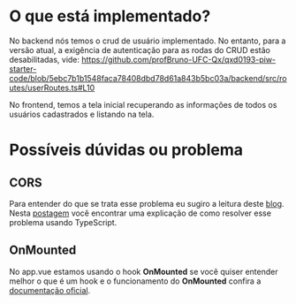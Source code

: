 # O que está implementado?


No backend nós temos o crud de usuário implementado. No entanto, para a versão atual, a exigência de autenticação para as rodas do CRUD estão desabilitadas, vide:
https://github.com/profBruno-UFC-Qx/qxd0193-piw-starter-code/blob/5ebc7b1b1548faca78408dbd78d61a843b5bc03a/backend/src/routes/userRoutes.ts#L10

No frontend, temos a tela inicial recuperando as informações de todos os usuários cadastrados e listando na tela.


# Possíveis dúvidas ou problema


## CORS

Para entender do que se trata esse problema eu sugiro a leitura deste [blog](https://medium.com/@highlanderfullstack/um-guia-para-cors-em-node-js-com-express-b576c71c50ea). Nesta [postagem](https://www.twilio.com/pt-br/blog/adicione-suporte-cors-sua-api-express-typescript) você encontrar uma explicação de como resolver esse problema usando TypeScript.

## OnMounted

No app.vue estamos usando o hook **OnMounted** se você quiser entender melhor o que é um hook e o funcionamento do **OnMounted** confira a [documentação oficial](https://vuejs.org/guide/essentials/lifecycle.html).

